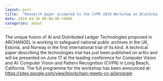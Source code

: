 ```yaml
---
layout: post
title:  "Research paper accepted to the CVPR 2019 Workshop on Blockchain"
date: 2019-04-30 00:00:00 +0000
categories: about
---
```


The unique fusion of AI and Distributed Ledger Technologies proposed in ARCHANGEL is working to safeguard national public archives in the UK, Estonia, and Norway in the first international trial of its kind.  A technical paper describing the technologies trial has just been published on arXiv and will be presented on June 17 at the leading conference for Computer Vision and AI:  Computer Vision and Pattern Recognition (CVPR) in Long Beach, California.  The full programme for the workshop has been announced at:
https://sites.google.com/view/blockchain-meets-cv-ai/program
